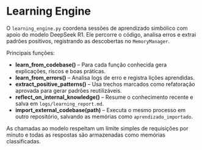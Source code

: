 # Learning Engine

O `learning_engine.py` coordena sessões de aprendizado simbólico com apoio do modelo DeepSeek R1. Ele percorre o código, analisa erros e extrai padrões positivos, registrando as descobertas no `MemoryManager`.

Principais funções:

- **learn_from_codebase()** – Para cada função conhecida gera explicações, riscos e boas práticas.
- **learn_from_errors()** – Analisa logs de erro e registra lições aprendidas.
- **extract_positive_patterns()** – Usa trechos marcados como refatoração aprovada para gerar padrões reutilizáveis.
- **reflect_on_internal_knowledge()** – Resume o conhecimento recente e salva em `logs/learning_report.md`.
- **import_external_codebase(path)** – Executa o mesmo processo em outro repositório, salvando as memórias como `aprendizado_importado`.

As chamadas ao modelo respeitam um limite simples de requisições por minuto e todas as respostas são armazenadas como memórias classificadas.
